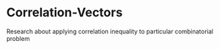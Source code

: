 # Correlation-Vectors
Research about applying correlation inequality to particular combinatorial problem
